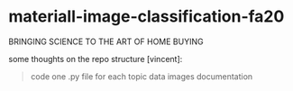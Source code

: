 # materiall-image-classification-fa20
BRINGING SCIENCE TO THE ART OF HOME BUYING

some thoughts on the repo structure [vincent]:
> code
  > one .py file for each topic 
> data
> images
> documentation
